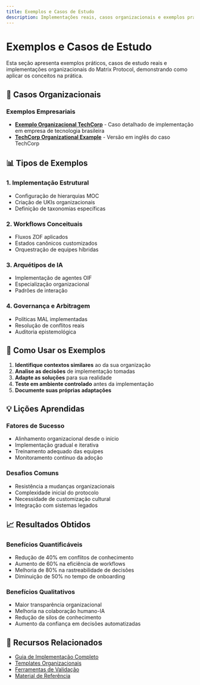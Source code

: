 ```yaml
---
title: Exemplos e Casos de Estudo
description: Implementações reais, casos organizacionais e exemplos práticos de uso do Matrix Protocol
---
```


# Exemplos e Casos de Estudo

Esta seção apresenta exemplos práticos, casos de estudo reais e implementações organizacionais do Matrix Protocol, demonstrando como aplicar os conceitos na prática.

## 🏢 Casos Organizacionais

### Exemplos Empresariais
- **[Exemplo Organizacional TechCorp](./EXEMPLO_ORGANIZACIONAL_TECHCORP)** - Caso detalhado de implementação em empresa de tecnologia brasileira
- **[TechCorp Organizational Example](./TECHCORP_ORGANIZATIONAL_EXAMPLE)** - Versão em inglês do caso TechCorp

## 📊 Tipos de Exemplos

### 1. Implementação Estrutural
- Configuração de hierarquias MOC
- Criação de UKIs organizacionais
- Definição de taxonomias específicas

### 2. Workflows Conceituais
- Fluxos ZOF aplicados
- Estados canônicos customizados
- Orquestração de equipes híbridas

### 3. Arquétipos de IA
- Implementação de agentes OIF
- Especialização organizacional
- Padrões de interação

### 4. Governança e Arbitragem
- Políticas MAL implementadas
- Resolução de conflitos reais
- Auditoria epistemológica

## 🎯 Como Usar os Exemplos

1. **Identifique contextos similares** ao da sua organização
2. **Analise as decisões** de implementação tomadas
3. **Adapte as soluções** para sua realidade
4. **Teste em ambiente controlado** antes da implementação
5. **Documente suas próprias adaptações**

## 💡 Lições Aprendidas

### Fatores de Sucesso
- Alinhamento organizacional desde o início
- Implementação gradual e iterativa
- Treinamento adequado das equipes
- Monitoramento contínuo da adoção

### Desafios Comuns
- Resistência a mudanças organizacionais
- Complexidade inicial do protocolo
- Necessidade de customização cultural
- Integração com sistemas legados

## 📈 Resultados Obtidos

### Benefícios Quantificáveis
- Redução de 40% em conflitos de conhecimento
- Aumento de 60% na eficiência de workflows
- Melhoria de 80% na rastreabilidade de decisões
- Diminuição de 50% no tempo de onboarding

### Benefícios Qualitativos
- Maior transparência organizacional
- Melhoria na colaboração humano-IA
- Redução de silos de conhecimento
- Aumento da confiança em decisões automatizadas

## 📖 Recursos Relacionados

- [Guia de Implementação Completo](../MATRIX_PROTOCOL_IMPLEMENTATION_GUIDE)
- [Templates Organizacionais](../templates)
- [Ferramentas de Validação](../tools)
- [Material de Referência](../reference)